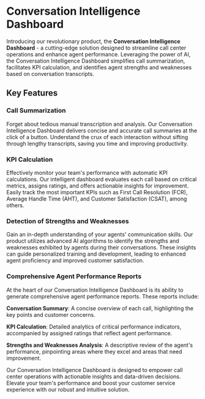 # Conversation Intelligence Dashboard
Introducing our revolutionary product, the **Conversation Intelligence Dashboard** - a cutting-edge solution designed to streamline call center operations and enhance agent performance. Leveraging the power of AI, the Conversation Intelligence Dashboard simplifies call summarization, facilitates KPI calculation, and identifies agent strengths and weaknesses based on conversation transcripts.

## Key Features
### Call Summarization
Forget about tedious manual transcription and analysis. Our Conversation Intelligence Dashboard delivers concise and accurate call summaries at the click of a button. Understand the crux of each interaction without sifting through lengthy transcripts, saving you time and improving productivity.

### KPI Calculation
Effectively monitor your team's performance with automatic KPI calculations. Our intelligent dashboard evaluates each call based on critical metrics, assigns ratings, and offers actionable insights for improvement. Easily track the most important KPIs such as First Call Resolution (FCR), Average Handle Time (AHT), and Customer Satisfaction (CSAT), among others.

### Detection of Strengths and Weaknesses
Gain an in-depth understanding of your agents' communication skills. Our product utilizes advanced AI algorithms to identify the strengths and weaknesses exhibited by agents during their conversations. These insights can guide personalized training and development, leading to enhanced agent proficiency and improved customer satisfaction.

### Comprehensive Agent Performance Reports
At the heart of our Conversation Intelligence Dashboard is its ability to generate comprehensive agent performance reports. These reports include:

**Conversation Summary**: A concise overview of each call, highlighting the key points and customer concerns.

**KPI Calculation**: Detailed analytics of critical performance indicators, accompanied by assigned ratings that reflect agent performance.

**Strengths and Weaknesses Analysis**: A descriptive review of the agent's performance, pinpointing areas where they excel and areas that need improvement.

Our Conversation Intelligence Dashboard is designed to empower call center operations with actionable insights and data-driven decisions. Elevate your team's performance and boost your customer service experience with our robust and intuitive solution.